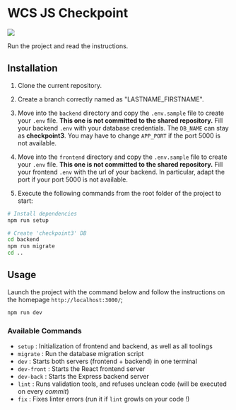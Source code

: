 # WCS JS Checkpoint

![](https://static.tvtropes.org/pmwiki/pub/images/potc_monocle2.jpg)

Run the project and read the instructions.

## Installation

1. Clone the current repository.

2. Create a branch correctly named as "LASTNAME_FIRSTNAME".

3. Move into the `backend` directory and copy the `.env.sample` file to create your `.env` file.
   **This one is not committed to the shared repository.**
   Fill your backend `.env` with your database credentials. The `DB_NAME` can stay as **checkpoint3**.
   You may have to change `APP_PORT` if the port 5000 is not available.

4. Move into the `frontend` directory and copy the `.env.sample` file to create your `.env` file.
   **This one is not committed to the shared repository.**
   Fill your frontend `.env` with the url of your backend. In particular, adapt the port if your port 5000 is not available.

5. Execute the following commands from the root folder of the project to start:

```bash
# Install dependencies
npm run setup

# Create 'checkpoint3' DB
cd backend
npm run migrate
cd ..
```

## Usage

Launch the project with the command below and follow the instructions on the homepage `http://localhost:3000/`;

```bash
npm run dev
```

### Available Commands

- `setup` : Initialization of frontend and backend, as well as all toolings
- `migrate` : Run the database migration script
- `dev` : Starts both servers (frontend + backend) in one terminal
- `dev-front` : Starts the React frontend server
- `dev-back` : Starts the Express backend server
- `lint` : Runs validation tools, and refuses unclean code (will be executed on every _commit_)
- `fix` : Fixes linter errors (run it if `lint` growls on your code !)
